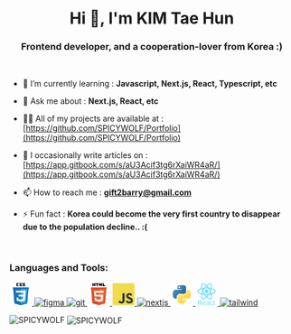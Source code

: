 <h1 align="center">Hi 👋, I'm KIM Tae Hun</h1>
<h3 align="center">Frontend developer, and a cooperation-lover from Korea :)</h3>
<br>

- 🌱 I’m currently learning : **Javascript, Next.js, React, Typescript, etc**

- 💬 Ask me about : **Next.js, React, etc**

- 👨‍💻 All of my projects are available at : [https://github.com/SPlCYWOLF/Portfolio](https://github.com/SPlCYWOLF/Portfolio)

- 📝 I occasionally write articles on : [https://app.gitbook.com/s/aU3Acif3tg6rXaiWR4aR/](https://app.gitbook.com/s/aU3Acif3tg6rXaiWR4aR/)

- 📫 How to reach me : **gift2barry@gmail.com**

- ⚡ Fun fact : **Korea could become the very first country to disappear due to the population decline.. :(**
<br>

<h3 align="left">Languages and Tools:</h3>
<p align="left"> <a href="https://www.w3schools.com/css/" target="_blank" rel="noreferrer"> <img src="https://raw.githubusercontent.com/devicons/devicon/master/icons/css3/css3-original-wordmark.svg" alt="css3" width="40" height="40"/> </a> <a href="https://www.figma.com/" target="_blank" rel="noreferrer"> <img src="https://www.vectorlogo.zone/logos/figma/figma-icon.svg" alt="figma" width="40" height="40"/> </a> <a href="https://git-scm.com/" target="_blank" rel="noreferrer"> <img src="https://www.vectorlogo.zone/logos/git-scm/git-scm-icon.svg" alt="git" width="40" height="40"/> </a> <a href="https://www.w3.org/html/" target="_blank" rel="noreferrer"> <img src="https://raw.githubusercontent.com/devicons/devicon/master/icons/html5/html5-original-wordmark.svg" alt="html5" width="40" height="40"/> </a> <a href="https://developer.mozilla.org/en-US/docs/Web/JavaScript" target="_blank" rel="noreferrer"> <img src="https://raw.githubusercontent.com/devicons/devicon/master/icons/javascript/javascript-original.svg" alt="javascript" width="40" height="40"/> </a> <a href="https://nextjs.org/" target="_blank" rel="noreferrer"> <img src="https://cdn.worldvectorlogo.com/logos/nextjs-2.svg" alt="nextjs" width="40" height="40"/> </a> <a href="https://www.python.org" target="_blank" rel="noreferrer"> <img src="https://raw.githubusercontent.com/devicons/devicon/master/icons/python/python-original.svg" alt="python" width="40" height="40"/> </a> <a href="https://reactjs.org/" target="_blank" rel="noreferrer"> <img src="https://raw.githubusercontent.com/devicons/devicon/master/icons/react/react-original-wordmark.svg" alt="react" width="40" height="40"/> </a> <a href="https://tailwindcss.com/" target="_blank" rel="noreferrer"> <img src="https://www.vectorlogo.zone/logos/tailwindcss/tailwindcss-icon.svg" alt="tailwind" width="40" height="40"/> </a> </p>

<p><img align="left" src="https://github-readme-stats.vercel.app/api/top-langs?username=SPlCYWOLF&show_icons=true&locale=en&layout=compact" alt="SPlCYWOLF" /></p>

<p>&nbsp;<img align="center" src="https://github-readme-stats.vercel.app/api?username=SPlCYWOLF&show_icons=true&locale=en" alt="SPlCYWOLF" width="420" /></p>
